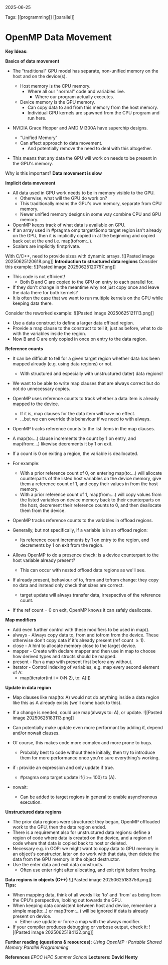 2025-06-25 

Tags:  [[programming]] [[parallel]] 

# **OpenMP Data Movement** 

**Key Ideas:**

**Basics of data movement**
- The "traditional" GPU model has separate, non-unified memory on the host and on the device(s).
	- Host memory is the CPU memory.
		- Where all our "normal" code and variables live.
			- Where our program actually executes.
	- Device memory is the GPU memory.
		- Can copy data to and from this memory from the host memory.
		- Individual GPU kernels are spawned from the CPU program and run here.
-  NVIDIA Grace Hopper and AMD MI300A have superchip designs.
	- "Unified Memory"
	- Can affect approach to data movement.
		- And potentially remove the need to deal with this altogether.

- This means that any data the GPU will work on needs to be present in the GPU's memory.

Why is this important? **Data movement is slow**

**Implicit data movement**

- All data used in GPU work needs to be in memory visible to the GPU.
	- Otherwise, what will the GPU do work on?
	- This traditionally means the GPU's own memory, separate from CPU memory.
	- Newer unified memory designs in some way combine CPU and GPU memory.
- OpenMP keeps track of what data is available on GPU.
- If an array used in $\text{\#pragma omp target/\$omp target}$ region isn't already on the GPU, then it is implicitly copied in at the beginning and copied back out at the end i.e. $\text{map(tofrom:..)}$.
- Scalars are implicitly $\text{firstprivate}$.

With C/C++, need to provide sizes with dynamic arrays.
![[Pasted image 20250625120618.png]]
**Introduction to structured data regions**
Consider this example:
![[Pasted image 20250625120757.png]]
- This code is not efficient!
	- Both $\text{B}$ and $\text{C}$ are copied to the GPU on entry to each $\text{parallel for}$.
- If they don't change in the meantime why not just copy once and leave the data there for both kernels?
- It is often the case that we want to run multiple kernels on the GPU while keeping data there.

Consider the reworked example:
![[Pasted image 20250625121113.png]]
- Use a $\text{data}$ construct to define a larger data offload region.
- Provide a $\text{map}$ clause to the construct to tell it, just as before, what to do with the variables inside the region.
- Now $\text{B}$ and $\text{C}$ are only copied in once on entry to the data region.

**Reference counts**
- It can be difficult to tell for a given target region whether data has been mapped already (e.g. using data regions) or not.
	- With structured and especially with unstructured (later) data regions!
- We want to be able to write $\text{map}$ clauses that are always correct but do not do unnecessary copies.
- OpenMP uses reference counts to track whether a data item is already mapped to the device.
	- If it is, $\text{map}$ clauses for the data item will have no effect.
	- ...but we can override this behaviour if we need to with $\text{always}$.

- OpenMP tracks reference counts to the list items in the $\text{map}$ clauses.
- A $\text{map(to:...)}$ clause increments the count by 1 on entry, and $\text{map(from:...)}$ likewise decrements it by 1 on exit.
- If a count is 0 on exiting a region, the variable is deallocated.
- For example:
	- With a prior reference count of 0, on entering $\text{map(to:...)}$ will allocate counterparts of the listed host variables on the device memory, give them a reference count of 1, and copy their values in from the host memory.
	- With a prior reference count of 1, $\text{map(from:...)}$ will copy values from the listed variables on device memory back to their counterparts on the host, decrement their reference counts to 0, and then deallocate them from the device.

- OpenMP tracks reference counts to the variables in offload regions.
- Generally, but not specifically, if a variable is in an offload region:
	- Its reference count increments by 1 on entry to the region, and decrements by 1 on exit from the region.
- Allows OpenMP to do a presence check: is a device counterpart to the host variable already present?
	- This can occur with nested offload data regions as we'll see.
- If already present, behaviour of $\text{to, from and tofrom}$ change: they copy no data and instead only check that sizes are correct.
	- $\text{target update}$ will always transfer data, irrespective of the reference count.
- If the ref count = 0 on exit, OpenMP knows it can safely deallocate.

**Map modifiers**
- Add even further control with these modifiers to be used in $\text{map()}$.
- $\text{always}$ - Always copy data $\text{to, from and tofrom}$ from the device. These otherwise don't copy data if it's already present (ref count $\geq 1$).
- $\text{close}$ - A hint to allocate memory $\text{close}$ to the target device.
- $\text{mapper}$ - Create with $\text{declare mapper}$ and then use in $\text{map}$ to choose how derived types and structs should be mapped.
- $\text{present}$ - Run a $\text{map}$ with $\text{present}$ first before any without.
- $\text{iterator}$ - Control indexing of variables, e.g. map every second element of $\text{A}$:
	- $\text{map(iterator(int i = 0:N:2), to: A[i])}$

**Update in data region**

- Map clauses like $\text{map(to: A)}$ would not do anything inside a data region like this 
as $\text{A}$ already exists (we'll come back to this).
- If a change is needed, could use $\text{map(always to: A)}$, or $\text{update}$.
![[Pasted image 20250625183113.png]]

- Can potentially make update even more performant by adding $\text{if, depend and/or nowait clauses}$.
- Of course, this makes code more complex and more prone to bugs.
	- Probably best to code without these initially, then try to introduce them for more performance once you're sure everything's working.
- $\text{if}$ : provide an expression and only update if true.
	- $\text{\#pragma omp target update if(i >= 100) to (A)}$.
- $\text{nowait}$:
	- Can be added to target regions in general to enable asynchronous execution.

**Unstructured data regions**
- The prior $\text{data}$ regions were structured: they began, OpenMP offloaded work to the GPU, then the data region ended.
- There is a requirement also for unstructured $\text{data}$ regions: define a region of code where data is created on the device, and a region of code where that data is copied back to host or deleted.
- Necessary e.g. in OOP: we might want to copy data to GPU memory in an object's constructor, later on do work with that data, then delete the data from the GPU memory in the object destructor.
- Use the $\text{enter data and exit data}$ constructs.
	- Often use $\text{enter}$ right after allocating, and $\text{exit}$ right before freeing.

**Data regions in objects (C++)**
![[Pasted image 20250625183756.png]]
**Tips:**
- When mapping data, think of all words like 'to' and 'from' as being from the CPU's perspective, looking out towards the GPU.
- When keeping data consistent between host and device, remember a simple $\text{map(to:..)}$ or $\text{map(from:...)}$ will be ignored if data is already present on device.
	- Either use $\text{update}$ or force a $\text{map}$ with the $\text{always}$ modifier.
- If your compiler produces debugging or verbose output, check it:
![[Pasted image 20250625184132.png]]

**Further reading (questions & resources):**
*Using OpenMP : Portable Shared Memory Parallel Programming*


**References**
*EPCC HPC Summer School*
**Lecturers: David Henty**
